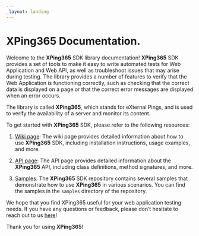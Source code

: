 ```yaml
---
_layout: landing
---
```


# **XPing365** Documentation.

Welcome to the <b>XPing365</b> SDK library documentation! <b>XPing365</b> SDK provides a set of tools to make it easy to write automated tests for Web Application and Web API, as well as troubleshoot issues that may arise during testing. The library provides a number of features to verify that the Web Application is functioning correctly, such as checking that the correct data is displayed on a page or that the correct error messages are displayed when an error occurs. 

The library is called <b>XPing365</b>, which stands for eXternal Pings, and is used to verify the availability of a server and monitor its content. 

To get started with <b>XPing365</b> SDK, please refer to the following resources:

1. [Wiki page](/wiki/introduction.html): The wiki page provides detailed information about how to use <b>XPing365</b> SDK, including installation instructions, usage examples, and more.

2. [API page](/api/XPing365.Sdk.Availability.html): The API page provides detailed information about the <b>XPing365</b> API, including class definitions, method signatures, and more.

3. [Samples](https://github.com/XPing365/xping365-sdk/tree/main/samples): The <b>XPing365</b> SDK repository contains several samples that demonstrate how to use <b>XPing365</b> in various scenarios. You can find the samples in the `samples` directory of the repository.

We hope that you find XPing365 useful for your web application testing needs. If you have any questions or feedback, please don’t hesitate to reach out to us [here](https://github.com/XPing365/xping365-sdk/issues)!

Thank you for using <b>XPing365</b>!